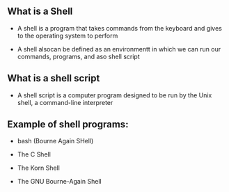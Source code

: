## What is a Shell

- A shell is a program that takes commands from the keyboard and gives to the operating system to perform

- A shell alsocan be defined as an environmentt in which we can run our commands, programs, and aso shell script

## What is a shell script

- A shell script is a computer program designed to be run by the Unix shell, a command-line interpreter

## Example of shell programs:

   - bash (Bourne Again SHell)
   
   - The C Shell

   - The Korn Shell
   
   - The GNU Bourne-Again Shell 

